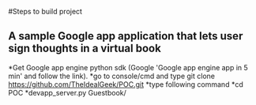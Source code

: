 #Steps to build project
## A sample Google app application that lets user sign thoughts in a virtual book

*Get Google  app engine python sdk (Google 'Google app engine app in 5 min' and follow the link).
*go to console/cmd and type git clone https://github.com/TheIdealGeek/POC.git
*type following command
 *cd POC
 *devapp_server.py Guestbook/

